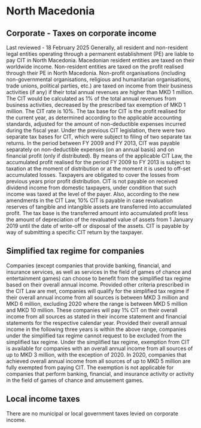 # North Macedonia
## Corporate - Taxes on corporate income
Last reviewed - 18 February 2025
Generally, all resident and non-resident legal entities operating through a permanent establishment (PE) are liable to pay CIT in North Macedonia.
Macedonian resident entities are taxed on their worldwide income. Non-resident entities are taxed on the profit realised through their PE in North Macedonia.
Non-profit organisations (including non-governmental organisations, religious and humanitarian organisations, trade unions, political parties, etc.) are taxed on income from their business activities (if any) if their total annual revenues are higher than MKD 1 million. The CIT would be calculated as 1% of the total annual revenues from business activities, decreased by the prescribed tax exemption of MKD 1 million.
The CIT rate is 10%.
The tax base for CIT is the profit realised for the current year, as determined according to the applicable accounting standards, adjusted for the amount of non-deductible expenses incurred during the fiscal year.
Under the previous CIT legislation, there were two separate tax bases for CIT, which were subject to filing of two separate tax returns. In the period between FY 2009 and FY 2013, CIT was payable separately on non-deductible expenses (on an annual basis) and on financial profit (only if distributed). By means of the applicable CIT Law, the accumulated profit realised for the period FY 2009 to FY 2013 is subject to taxation at the moment of distribution or at the moment it is used to off-set accumulated losses. Taxpayers are obligated to cover the losses from previous years prior profit distribution.
CIT is not payable on received dividend income from domestic taxpayers, under condition that such income was taxed at the level of the payer.
Also, according to the new amendments in the CIT Law, 10% CIT is payable in case revaluation reserves of tangible and intangible assets are transferred into accumulated profit. The tax base is the transferred amount into accumulated profit less the amount of depreciation of the revaluated value of assets from 1 January 2019 until the date of write-off or disposal of the assets. CIT is payable by way of submitting a specific CIT return by the taxpayer.
## Simplified tax regime for companies
Companies (except companies that provide banking, financial, and insurance services, as well as services in the field of games of chance and entertainment games) can choose to benefit from the simplified tax regime based on their overall annual income. Provided other criteria prescribed in the CIT Law are met, companies will qualify for the simplified tax regime if their overall annual income from all sources is between MKD 3 million and MKD 6 million, excluding 2020 where the range is between MKD 5 million and MKD 10 million. These companies will pay 1% CIT on their overall income from all sources as stated in their income statement and financial statements for the respective calendar year.
Provided their overall annual income in the following three years is within the above range, companies under the simplified tax regime cannot request to be excluded from the simplified tax regime.
Under the simplified tax regime, exemption from CIT is available for companies with an overall annual income from all sources of up to MKD 3 million, with the exception of 2020. In 2020, companies that achieved overall annual income from all sources of up to MKD 5 million are fully exempted from paying CIT.
The exemption is not applicable for companies that perform banking, financial, and insurance activity or activity in the field of games of chance and amusement games.
## Local income taxes
There are no municipal or local government taxes levied on corporate income.
